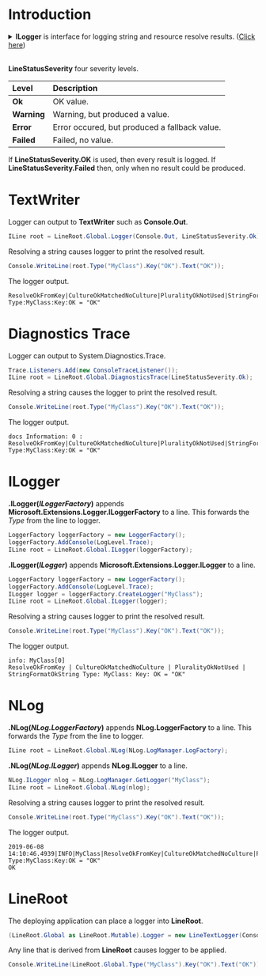 # Introduction
<details>
  <summary><b>ILogger</b> is interface for logging string and resource resolve results. (<u>Click here</u>)</summary>

```csharp
namespace Lexical.Localization.Common
{
    /// <summary>
    /// Localization logger.
    /// 
    /// See sub-interfaces
    /// <list type="bullet">
    ///     <item><see cref="Lexical.Localization.StringFormat.IStringResolverLogger"/></item>
    ///     <item><see cref="Lexical.Localization.Resource.IResourceResolverLogger"/></item>
    /// </list>
    /// </summary>
    public interface ILogger
    {
    }
}

namespace Lexical.Localization.StringFormat
{
    /// <summary>
    /// Logger that logs string resolving of <see cref="IStringResolver"/>.
    /// </summary>
    public interface IStringResolverLogger : Lexical.Localization.Common.ILogger, IObserver<LineString>
    {
    }
}

namespace Lexical.Localization.Resource
{
    /// <summary>
    /// Logger that logs resource resolving of <see cref="IResourceResolver"/>.
    /// </summary>
    public interface IResourceResolverLogger : Lexical.Localization.Common.ILogger, IObserver<LineResourceBytes>, IObserver<LineResourceStream>
    {
    }
}
```
</details>
<br />

**LineStatusSeverity** four severity levels.

| Level | Description |
|:-------|:-------|
| **Ok** | OK value. |
| **Warning** | Warning, but produced a value. |
| **Error** | Error occured, but produced a fallback value. |
| **Failed** | Failed, no value. |

If **LineStatusSeverity.OK** is used, then every result is logged.
If **LineStatusSeverity.Failed** then, only when no result could be produced.

# TextWriter
Logger can output to **TextWriter** such as **Console.Out**.

```csharp
ILine root = LineRoot.Global.Logger(Console.Out, LineStatusSeverity.Ok);
```

Resolving a string causes logger to print the resolved result.

```csharp
Console.WriteLine(root.Type("MyClass").Key("OK").Text("OK"));
```

The logger output.
```none
ResolveOkFromKey|CultureOkMatchedNoCulture|PluralityOkNotUsed|StringFormatOkString Type:MyClass:Key:OK = "OK"
```

# Diagnostics Trace
Logger can output to System.Diagnostics.Trace.

```csharp
Trace.Listeners.Add(new ConsoleTraceListener());
ILine root = LineRoot.Global.DiagnosticsTrace(LineStatusSeverity.Ok);
```

Resolving a string causes the logger to print the resolved result.

```csharp
Console.WriteLine(root.Type("MyClass").Key("OK").Text("OK"));
```

The logger output.
```none
docs Information: 0 : ResolveOkFromKey|CultureOkMatchedNoCulture|PluralityOkNotUsed|StringFormatOkString Type:MyClass:Key:OK = "OK"
```

# ILogger
<b>.ILogger(<i>ILoggerFactory</i>)</b> appends **Microsoft.Extensions.Logger.ILoggerFactory** to a line.
This forwards the *Type* from the line to logger.

```csharp
LoggerFactory loggerFactory = new LoggerFactory();
loggerFactory.AddConsole(LogLevel.Trace);
ILine root = LineRoot.Global.ILogger(loggerFactory);
```

<b>.ILogger(<i>ILogger</i>)</b> appends **Microsoft.Extensions.Logger.ILogger** to a line.

```csharp
LoggerFactory loggerFactory = new LoggerFactory();
loggerFactory.AddConsole(LogLevel.Trace);
ILogger logger = loggerFactory.CreateLogger("MyClass");
ILine root = LineRoot.Global.ILogger(logger);
```

Resolving a string causes logger to print the resolved result.

```csharp
Console.WriteLine(root.Type("MyClass").Key("OK").Text("OK"));
```

The logger output.
```none
info: MyClass[0]
ResolveOkFromKey | CultureOkMatchedNoCulture | PluralityOkNotUsed | StringFormatOkString Type: MyClass: Key: OK = "OK"
```

# NLog
<b>.NLog(<i>NLog.LoggerFactory</i>)</b> appends **NLog.LoggerFactory** to a line.
This forwards the *Type* from the line to logger.

```csharp
ILine root = LineRoot.Global.NLog(NLog.LogManager.LogFactory);
```

<b>.NLog(<i>NLog.ILogger</i>)</b> appends **NLog.ILogger** to a line.

```csharp
NLog.ILogger nlog = NLog.LogManager.GetLogger("MyClass");
ILine root = LineRoot.Global.NLog(nlog);
```

Resolving a string causes logger to print the resolved result.

```csharp
Console.WriteLine(root.Type("MyClass").Key("OK").Text("OK"));
```

The logger output.
```none
2019-06-08 14:10:46.4939|INFO|MyClass|ResolveOkFromKey|CultureOkMatchedNoCulture|PluralityOkNotUsed|StringFormatOkString Type:MyClass:Key:OK = "OK"
OK
```

# LineRoot
The deploying application can place a logger into **LineRoot**.

```csharp
(LineRoot.Global as LineRoot.Mutable).Logger = new LineTextLogger(Console.Out, LineStatusSeverity.Ok);
```

Any line that is derived from **LineRoot** causes logger to be applied.

```csharp
Console.WriteLine(LineRoot.Global.Type("MyClass").Key("OK").Text("OK"));
```

